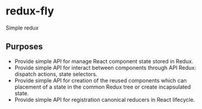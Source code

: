 # redux-fly
Simple redux

Purposes
------------
* Provide simple API for manage React component state stored in Redux.
* Provide simple API for interact between components through API Redux: dispatch actions, state selectors.
* Provide simple API for creation of the reused components which can placement of a state in the common Redux tree or create incapsulated state.
* Provide simple API for registration canonical reducers in React lifecycle.

